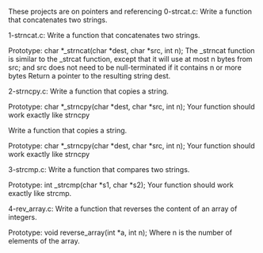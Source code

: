 These projects are on pointers and referencing
0-strcat.c: Write a function that concatenates two strings.

1-strncat.c: Write a function that concatenates two strings.

Prototype: char *_strncat(char *dest, char *src, int n);
The _strncat function is similar to the _strcat function, except that
it will use at most n bytes from src; and
src does not need to be null-terminated if it contains n or more bytes
Return a pointer to the resulting string dest.



2-strncpy.c: Write a function that copies a string.

Prototype: char *_strncpy(char *dest, char *src, int n);
Your function should work exactly like strncpy

Write a function that copies a string.

Prototype: char *_strncpy(char *dest, char *src, int n);
Your function should work exactly like strncpy


3-strcmp.c: Write a function that compares two strings.

Prototype: int _strcmp(char *s1, char *s2);
Your function should work exactly like strcmp.

4-rev_array.c: Write a function that reverses the content of an array of integers.

Prototype: void reverse_array(int *a, int n);
Where n is the number of elements of the array.
